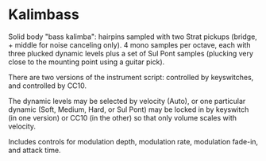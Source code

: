 # Kalimbass
Solid body "bass kalimba": hairpins sampled with two Strat pickups (bridge, + middle for noise canceling only).
4 mono samples per octave, each with three plucked dynamic levels plus a set of Sul Pont samples (plucking very close to the mounting point using a guitar pick).

There are two versions of the instrument script: controlled by keyswitches, and controlled by CC10.

The dynamic levels may be selected by velocity (Auto), or one particular dynamic (Soft, Medium, Hard, or Sul Pont) may be locked in by keyswitch (in one version) or CC10 (in the other) so that only volume scales with velocity. 

Includes controls for modulation depth, modulation rate, modulation fade-in, and attack time.
